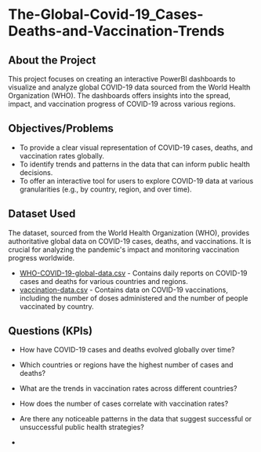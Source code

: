 # The-Global-Covid-19_Cases-Deaths-and-Vaccination-Trends

## About the Project
This project focuses on creating an interactive PowerBI dashboards to visualize and analyze global COVID-19 data sourced from the World Health Organization (WHO). The dashboards offers insights into the spread, impact, and vaccination progress of COVID-19 across various regions.

## Objectives/Problems
- To provide a clear visual representation of COVID-19 cases, deaths, and vaccination rates globally.
- To identify trends and patterns in the data that can inform public health decisions.
- To offer an interactive tool for users to explore COVID-19 data at various granularities (e.g., by country, region, and over time).

## Dataset Used
The dataset, sourced from the World Health Organization (WHO), provides authoritative global data on COVID-19 cases, deaths, and vaccinations. It is crucial for analyzing the pandemic's impact and monitoring vaccination progress worldwide.
- <a href="WHO-COVID-19-global-data.csv">WHO-COVID-19-global-data.csv</a> - Contains daily reports on COVID-19 cases and deaths for various countries and regions.
- <a href="https://github.com/ludreinsalvador/global-covid-19_data_analysis_dashboards/blob/main/vaccination-data.csv">vaccination-data.csv</a> - Contains data on COVID-19 vaccinations, including the number of doses administered and the number of people vaccinated by country.
  
## Questions (KPIs)
- How have COVID-19 cases and deaths evolved globally over time?
- Which countries or regions have the highest number of cases and deaths?
- What are the trends in vaccination rates across different countries?
- How does the number of cases correlate with vaccination rates?
- Are there any noticeable patterns in the data that suggest successful or unsuccessful public health strategies?

- 
